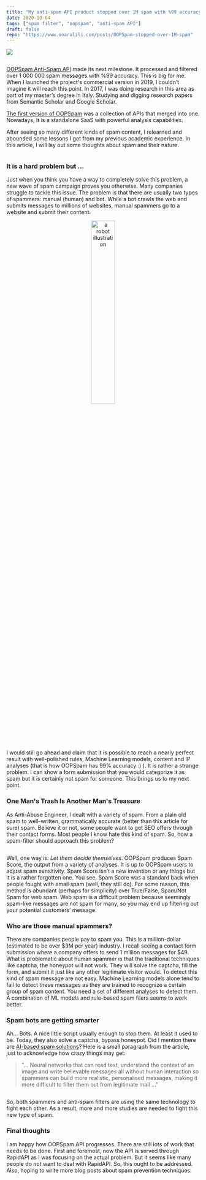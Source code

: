 ```yaml
---
title: "My anti-spam API product stopped over 1M spam with %99 accuracy, and here are things I learned"
date: 2020-10-04
tags: ["spam filter", "oopspam", "anti-spam API"]
draft: false
repo: "https://www.onaralili.com/posts/OOPSpam-stopped-over-1M-spam"
---
```

<a href="https://oopspam.com/"> <img src="/images/oopspam-illustration.png" style="margin-bottom:1em;"/> </a>


[OOPSpam Anti-Spam API](https://www.oopspam.com) made its next milestone. It processed and filtered over 1 000 000 spam messages with %99 accuracy. This is big for me. When I launched the project's commercial version in 2019, I couldn’t imagine it will reach this point. In 2017, I was doing research in this area as part of my master’s degree in Italy. Studying and digging research papers from Semantic Scholar and Google Scholar.

[The first version of OOPSpam](https://www.onaralili.com/posts/oopspamfilter/) was a collection of APIs that merged into one. Nowadays, It is a standalone SaaS with powerful analysis capabilities.

After seeing so many different kinds of spam content, I relearned and abounded some lessons I got from my previous academic experience. In this article, I will lay out some thoughts about spam and their nature.

<center><img src="/images/spam-charter.jpg" alt=""/></center>

### It is a hard problem but …

Just when you think you have a way to completely solve this problem, a new wave of spam campaign proves you otherwise. Many companies struggle to tackle this issue. The problem is that there are usually two types of spammers: manual (human) and bot. While a bot crawls the web and submits messages to millions of websites, manual spammers go to a website and submit their content.

<center><img src="/images/robot-submit.png" width="35%" alt="a robot illustration"/></center>

I would still go ahead and claim that it is possible to reach a nearly perfect result with well-polished rules, Machine Learning models, content and IP analyses (that is how OOPSpam has 99% accuracy :) ). It is rather a strange problem. I can show a form submission that you would categorize it as spam but it is certainly not spam for someone. This brings us to my next point.

### One Man's Trash Is Another Man's Treasure

As Anti-Abuse Engineer, I dealt with a variety of spam. From a plain old spam to well-written, grammatically accurate (better than this article for sure) spam. Believe it or not, some people want to get SEO offers through their contact forms. Most people I know hate this kind of spam. So, how a spam-filter should approach this problem?

<center><img src="https://media2.giphy.com/media/SWoFzPlyaYpFgU02Ig/giphy.gif?cid=ecf05e47nj5jnpai80aslw0obnowgj9vm8uq9j5paq195kit&rid=giphy.gif" alt=""/></center>
 
Well, one way is: *Let them decide themselves*. OOPSpam produces Spam Score, the output from a variety of analyses. It is up to OOPSpam users to adjust spam sensitivity. Spam Score isn’t a new invention or any things but it is a rather forgotten one. You see, Spam Score was a standard back when people fought with email spam (well, they still do). For some reason, this method is abundant (perhaps for simplicity) over True/False, Spam/Not Spam for web spam. Web spam is a difficult problem because seemingly spam-like messages are not spam for many, so you may end up filtering out your potential customers’ message.

### Who are those manual spammers?

There are companies people pay to spam you. This is a million-dollar (estimated to be over $3M per year) industry. I recall seeing a contact form submission where a company offers to send 1 million messages for $49. What is problematic about human spammer is that the traditional techniques like captcha, the honeypot will not work. They will solve the captcha, fill the form, and submit it just like any other legitimate visitor would. To detect this kind of spam message are not easy. Machine Learning models alone tend to fail to detect these messages as they are trained to recognize a certain group of spam content. You need a set of different analyses to detect them. A combination of ML models and rule-based spam filers seems to work better.

### Spam bots are getting smarter

Ah... Bots. A nice little script usually enough to stop them. At least it used to be. Today, they also solve a captcha, bypass honeypot. Did I mention there are [AI-based spam solutions](https://www.itpro.co.uk/security/34784/the-future-of-spam-is-scary)? Here is a small paragraph from the article, just to acknowledge how crazy things may get:

> "... Neural networks that can read text, understand the context of an image and write believable messages all without human interaction so spammers can build more realistic, personalised messages, making it more difficult to filter them out from legitimate mail ..."

<center><img src="https://media4.giphy.com/media/3o751WENiYYifHgVlS/giphy.gif?cid=ecf05e471afdrxs3ggprrvrlmfaws4j2re4vhtpvn7pwbeu7&rid=giphy.gif" alt=""/></center>


So, both spammers and anti-spam filters are using the same technology to fight each other. As a result, more and more studies are needed to fight this new type of spam.

### Final thoughts 

I am happy how OOPSpam API progresses. There are still lots of work that needs to be done. First and foremost, now the API is served through RapidAPI as I was focusing on the actual problem. But it seems like many people do not want to deal with RapidAPI. So, this ought to be addressed. Also, hoping to write more blog posts about spam prevention techniques.